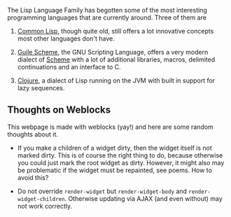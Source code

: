 The Lisp Language Family has begotten some of the most interesting programming languages that are
currently around.  Three of them are

  1. [Common Lisp][CL], though quite old, still offers a lot innovative concepts most other
  languages don't have.

  2. [Guile Scheme][guile], the GNU Scripting Language, offers a very modern dialect of
  [Scheme][scheme] with a lot of additional libraries, macros, delimited continuations and an
  interface to C.

  3. [Clojure][clojure], a dialect of Lisp running on the JVM with built in support for lazy
  sequences.

[CL]: http://en.wikipedia.org/wiki/Common_Lisp "Common Lisp"
[guile]: http://www.gnu.org/s/guile/ "Guile Scheme"
[scheme]: http://www.schemers.org "Scheme in general"
[clojure]: http://www.clojure.org "Clojure"


## Thoughts on Weblocks

This webpage is made with weblocks (yay!) and here are some random thoughts about it.

* If you make a children of a widget dirty, then the widget itself is not marked dirty.  This is of
  course the right thing to do, because otherwise you could just mark the root widget as dirty.
  However, it might also may be problematic if the widget must be repainted, see poems.  How to
  avoid this?

* Do not override `render-widget` but `render-widget-body` and `render-widget-children`.  Otherwise
  updating via AJAX (and even without) may not work correctly.
